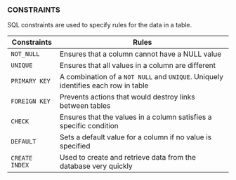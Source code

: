 ### CONSTRAINTS

SQL constraints are used to specify rules for the data in a table.

| Constraints    | Rules                                                                             |
| -------------- | --------------------------------------------------------------------------------- |
| `NOT_NULL`     | Ensures that a column cannot have a NULL value                                    |
| `UNIQUE`       | Ensures that all values in a column are different                                 |
| `PRIMARY KEY`  | A combination of a `NOT NULL` and `UNIQUE`. Uniquely identifies each row in table |
| `FOREIGN KEY`  | Prevents actions that would destroy links between tables                          |
| `CHECK`        | Ensures that the values in a column satisfies a specific condition                |
| `DEFAULT`      | Sets a default value for a column if no value is specified                        |
| `CREATE INDEX` | Used to create and retrieve data from the database very quickly                   |

